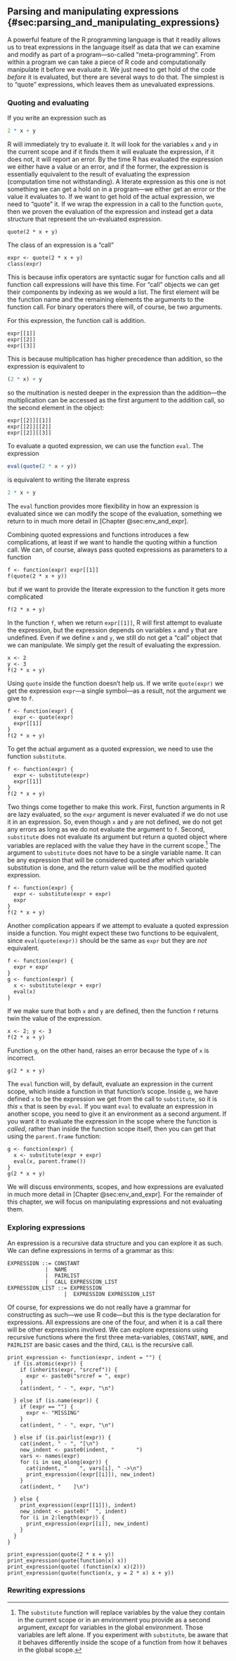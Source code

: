 ## Parsing and manipulating expressions {#sec:parsing_and_manipulating_expressions}

A powerful feature of the R programming language is that it readily allows us to treat expressions in the language itself as data that we can examine and modify as part of a program—so-called “meta-programming”. From within a program we can take a piece of R code and computationally manipulate it before we evaluate it. We just need to get hold of the code *before* it is evaluated, but there are several ways to do that. The simplest is to “quote” expressions, which leaves them as unevaluated expressions.

### Quoting and evaluating

If you write an expression such as

```r
2 * x + y
```

R will immediately try to evaluate it. It will look for the variables `x` and `y` in the current scope and if it finds them it will evaluate the expression, if it does not, it will report an error. By the time R has evaluated the expression we either have a value or an error, and if the former, the expression is essentially equivalent to the result of evaluating the expression (computation time not withstanding). A literate expression as this one is not something we can get a hold on in a program—we either get an error or the value it evaluates to. If we want to get hold of the actual expression, we need to “quote” it. If we wrap the expression in a call to the function `quote`, then we proven the evaluation of the expression and instead get a data structure that represent the un-evaluated expression.

```{r}
quote(2 * x + y)
```

The class of an expression is a “call”

```{r}
expr <- quote(2 * x + y)
class(expr)
```

This is because infix operators are syntactic sugar for function calls and all function call expressions will have this time. For “call” objects we can get their components by indexing as we would a list. The first element will be the function name and the remaining elements the arguments to the function call. For binary operators there will, of course, be two arguments.

For this expression, the function call is addition. 

```{r}
expr[[1]]
expr[[2]]
expr[[3]]
```

This is because multiplication has higher precedence than addition, so the expression is equivalent to

```r
(2 * x) + y
```

so the multination is nested deeper in the expression than the addition—the multiplication can be accessed as the first argument to the addition call, so the second element in the object:

```{r}
expr[[2]][[1]]
expr[[2]][[2]]
expr[[2]][[3]]
```

To evaluate a quoted expression, we can use the function `eval`. The expression

```r
eval(quote(2 * x + y))
```

is equivalent to writing the literate express

```r
2 * x + y
```

The `eval` function provides more flexibility in how an expression is evaluated since we can modify the scope of the evaluation, something we return to in much more detail in [Chapter @sec:env_and_expr].

Combining quoted expressions and functions introduces a few complications, at least if we want to handle the quoting within a function call. We can, of course, always pass quoted expressions as parameters to a function

```{r}
f <- function(expr) expr[[1]]
f(quote(2 * x + y))
```

but if we want to provide the literate expression to the function it gets more complicated

```{r}
f(2 * x + y)
```

In the function `f`, when we return `expr[[1]]`, R will first attempt to evaluate the expression, but the expression depends on variables `x` and `y` that are undefined. Even if we define `x` and `y`, we still do not get a “call” object that we can manipulate. We simply get the result of evaluating the expression.

```{r}
x <- 2
y <- 3
f(2 * x + y)
```

Using `quote` inside the function doesn’t help us. If we write `quote(expr)` we get the expression `expr`—a single symbol—as a result, not the argument we give to `f`. 

```{r}
f <- function(expr) {
  expr <- quote(expr)
  expr[[1]]
}
f(2 * x + y)
```

To get the actual argument as a quoted expression, we need to use the function `substitute`.

```{r}
f <- function(expr) {
  expr <- substitute(expr)
  expr[[1]]
}
f(2 * x + y)
```

Two things come together to make this work. First, function arguments in R are lazy evaluated, so the `expr` argument is never evaluated if we do not use it in an expression. So, even though `x` and `y` are not defined, we do not get any errors as long as we do not evaluate the argument to `f`. Second, `substitute` does not evaluate its argument but return a quoted object where variables are replaced with the value they have in the current scope.[^substitute-global-scope] The argument to `substitute` does not have to be a single variable name. It can be any expression that will be considered quoted after which variable substitution is done, and the return value will be the modified quoted expression.

```{r}
f <- function(expr) {
  expr <- substitute(expr + expr)
  expr
}
f(2 * x + y)
```

Another complication appears if we attempt to evaluate a quoted expression inside a function. You might expect these two functions to be equivalent, since `eval(quote(expr))` should be the same as `expr` but they are *not* equivalent.

```{r}
f <- function(expr) {
  expr + expr
}
g <- function(expr) {
  x <- substitute(expr + expr)
  eval(x)
}
```

If we make sure that both `x` and `y` are defined, then the function `f` returns twin the value of the expression.

```{r}
x <- 2; y <- 3
f(2 * x + y)
```

Function `g`, on the other hand, raises an error because the type of `x` is incorrect.

```{r}
g(2 * x + y)
```

The `eval` function will, by default, evaluate an expression in the current scope, which inside a function in that function’s scope. Inside `g`, we have defined `x` to be the expression we get from the call to `substitute`, so it is *this* `x` that is seen by `eval`. If you want `eval` to evaluate an expression in another scope, you need to give it an environment as a second argument. If you want it to evaluate the expression in the scope where the function is *called*, rather than inside the function scope itself, then you can get that using the `parent.frame` function:

```{r}
g <- function(expr) {
  x <- substitute(expr + expr)
  eval(x, parent.frame())
}
g(2 * x + y)
```

We will discuss environments, scopes, and how expressions are evaluated in much more detail in [Chapter @sec:env_and_expr]. For the remainder of this chapter, we will focus on manipulating expressions and not evaluating them.


### Exploring expressions

An expression is a recursive data structure and you can explore it as such. We can define expressions in terms of a grammar as this:

```
EXPRESSION ::= CONSTANT
            |  NAME
            |  PAIRLIST
            |  CALL EXPRESSION_LIST
EXPRESSION_LIST ::= EXPRESSION 
                  |  EXPRESSION EXPRESSION_LIST
```

Of course, for expressions we do not really have a grammar for constructing as such—we use R code—but this is the type declaration for expressions. All expressions are one of the four, and when it is a call there will be other expressions involved. We can explore expressions using recursive functions where the first three meta-variables, `CONSTANT`, `NAME`, and `PAIRLIST` are basic cases and the third, `CALL` is the recursive call.

```{r}
print_expression <- function(expr, indent = "") {
  if (is.atomic(expr)) {
    if (inherits(expr, "srcref")) {
      expr <- paste0("srcref = ", expr)
    }
    cat(indent, " - ", expr, "\n")
    
  } else if (is.name(expr)) {
    if (expr == "") {
      expr <- "MISSING"
    }
    cat(indent, " - ", expr, "\n")
    
  } else if (is.pairlist(expr)) {
    cat(indent, " - ", "[\n")
    new_indent <- paste0(indent, "       ")
    vars <- names(expr)
    for (i in seq_along(expr)) {
      cat(indent, "    ", vars[i], " ->\n")
      print_expression((expr[[i]]), new_indent)
    }
    cat(indent, "    ]\n")
    
  } else {
    print_expression((expr[[1]]), indent)
    new_indent <- paste0("  ", indent)
    for (i in 2:length(expr)) {
      print_expression(expr[[i]], new_indent)
    }
  }
}

print_expression(quote(2 * x + y))
print_expression(quote(function(x) x))
print_expression(quote( (function(x) x)(2)))
print_expression(quote(function(x, y = 2 * x) x + y))
```



### Rewriting expressions


[^substitute-global-scope]: The `substitute` function will replace variables by the value they contain in the current scope or in an environment you provide as a second argument, *except* for variables in the global environment. Those variables are left alone. If you experiment with `substitute`, be aware that it behaves differently inside the scope of a function from how it behaves in the global scope.